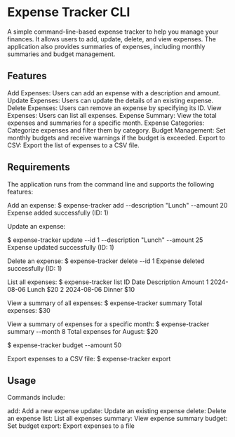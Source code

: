 # Expense Tracker CLI

A simple command-line-based expense tracker to help you manage your finances. It allows users to add, update, delete, and view expenses. The application also provides summaries of expenses, including monthly summaries and budget management.


## Features
Add Expenses: Users can add an expense with a description and amount.
Update Expenses: Users can update the details of an existing expense.
Delete Expenses: Users can remove an expense by specifying its ID.
View Expenses: Users can list all expenses.
Expense Summary: View the total expenses and summaries for a specific month.
Expense Categories: Categorize expenses and filter them by category.
Budget Management: Set monthly budgets and receive warnings if the budget is exceeded.
Export to CSV: Export the list of expenses to a CSV file.
## Requirements

The application runs from the command line and supports the following features:

Add an expense:
$ expense-tracker add --description "Lunch" --amount 20
Expense added successfully (ID: 1)

Update an expense:

$ expense-tracker update --id 1 --description "Lunch" --amount 25
Expense updated successfully (ID: 1)

Delete an expense:
$ expense-tracker delete --id 1
Expense deleted successfully (ID: 1)

List all expenses:
$ expense-tracker list
ID  Date       Description  Amount
1   2024-08-06  Lunch        $20
2   2024-08-06  Dinner       $10

View a summary of all expenses:
$ expense-tracker summary
Total expenses: $30

View a summary of expenses for a specific month:
$ expense-tracker summary --month 8
Total expenses for August: $20

$ expense-tracker budget --amount 50

Export expenses to a CSV file:
$ expense-tracker export 
## Usage

Commands include:

add: Add a new expense
update: Update an existing expense
delete: Delete an expense
list: List all expenses
summary: View expense summary
budget: Set budget 
export: Export expenses to a file